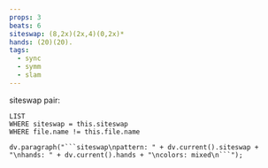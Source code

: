 ```yaml
---
props: 3
beats: 6
siteswap: (8,2x)(2x,4)(0,2x)*
hands: (20)(20).
tags:
  - sync
  - symm
  - slam
---
```


siteswap pair:
```dataview
LIST
WHERE siteswap = this.siteswap
WHERE file.name != this.file.name
```
```dataviewjs
dv.paragraph("```siteswap\npattern: " + dv.current().siteswap + "\nhands: " + dv.current().hands + "\ncolors: mixed\n```");
```
